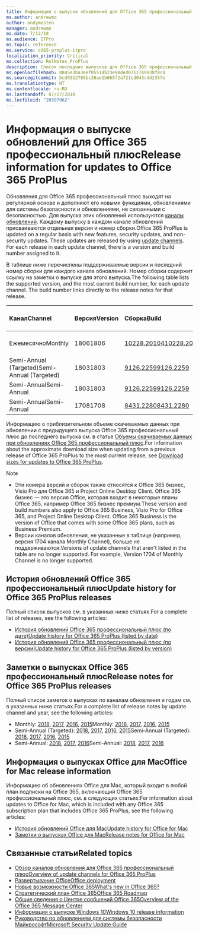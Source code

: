 ```yaml
---
title: Информация о выпуске обновлений для Office 365 профессиональный плюс
ms.author: andrewmo
author: andymosten
manager: andrewmo
ms.date: 7/12/18
ms.audience: ITPro
ms.topic: reference
ms.service: o365-proplus-itpro
localization_priority: Critical
ms.collection: RelNotes_ProPlus
description: Список последних выпусков для Office 365 профессиональный плюс для каждого канала обновления и ссылки на заметки о выпусках и историю обновлений для ИТ-специалистов
ms.openlocfilehash: 8845e3ba3eef05514b23e90ded0711749938f8c0
ms.sourcegitcommit: bcd93b2785bc38ae1b065f2a721cd043cdd2357e
ms.translationtype: HT
ms.contentlocale: ru-RU
ms.lasthandoff: 07/17/2018
ms.locfileid: "20397962"
---
```

# <a name="release-information-for-updates-to-office-365-proplus"></a><span data-ttu-id="0e99e-103">Информация о выпуске обновлений для Office 365 профессиональный плюс</span><span class="sxs-lookup"><span data-stu-id="0e99e-103">Release information for updates to Office 365 ProPlus</span></span>

<span data-ttu-id="0e99e-p101">Обновления для Office 365 профессиональный плюс выходят на регулярной основе и дополняют его новыми функциями, обновлениями для системы безопасности и обновлениями, не связанными с безопасностью. Для выпуска этих обновлений используются [каналы обновлений](https://docs.microsoft.com/deployoffice/overview-of-update-channels-for-office-365-proplus). Каждому выпуску в каждом канале обновлений присваиваются отдельная версия и номер сборки.</span><span class="sxs-lookup"><span data-stu-id="0e99e-p101">Office 365 ProPlus is updated on a regular basis with new features, security updates, and non-security updates. These updates are released by using [update channels](https://docs.microsoft.com/deployoffice/overview-of-update-channels-for-office-365-proplus). For each release in each update channel, there is a version and build number assigned to it.</span></span> 

<span data-ttu-id="0e99e-p102">В таблице ниже перечислены поддерживаемые версии и последний номер сборки для каждого канала обновлений. Номер сборки содержит ссылку на заметки о выпуске для этого выпуска.</span><span class="sxs-lookup"><span data-stu-id="0e99e-p102">The following table lists the supported version, and the most current build number, for each update channel. The build number links directly to the release notes for that release.</span></span> 

  
|<span data-ttu-id="0e99e-109">**Канал**</span><span class="sxs-lookup"><span data-stu-id="0e99e-109">**Channel**</span></span>|<span data-ttu-id="0e99e-110">**Версия**</span><span class="sxs-lookup"><span data-stu-id="0e99e-110">**Version**</span></span>|<span data-ttu-id="0e99e-111">**Сборка**</span><span class="sxs-lookup"><span data-stu-id="0e99e-111">**Build**</span></span>|<span data-ttu-id="0e99e-112">**Дата выпуска**</span><span class="sxs-lookup"><span data-stu-id="0e99e-112">**Release date**</span></span>|<span data-ttu-id="0e99e-113">**Текущая версия до**</span><span class="sxs-lookup"><span data-stu-id="0e99e-113">**Current version until**</span></span>|
|:-----|:-----|:-----|:-----|:-----|
|<span data-ttu-id="0e99e-114">Ежемесячно</span><span class="sxs-lookup"><span data-stu-id="0e99e-114">Monthly</span></span>  <br/> |<span data-ttu-id="0e99e-115">1806</span><span class="sxs-lookup"><span data-stu-id="0e99e-115">1806</span></span>  <br/> |[<span data-ttu-id="0e99e-116">10228.20104</span><span class="sxs-lookup"><span data-stu-id="0e99e-116">10228.20104</span></span>](monthly-channel-2018.md#version-1806-july-10)  <br/> | <span data-ttu-id="0e99e-117">10 июля 2018 г.</span><span class="sxs-lookup"><span data-stu-id="0e99e-117">July 10, 2018</span></span>  <br/> |<span data-ttu-id="0e99e-118">Выпущена версия 1807</span><span class="sxs-lookup"><span data-stu-id="0e99e-118">Version 1807 is released</span></span> <br/>|
|<span data-ttu-id="0e99e-119">Semi-Annual (Targeted)</span><span class="sxs-lookup"><span data-stu-id="0e99e-119">Semi-Annual (Targeted)</span></span>  <br/> |<span data-ttu-id="0e99e-120">1803</span><span class="sxs-lookup"><span data-stu-id="0e99e-120">1803</span></span>  <br/> |[<span data-ttu-id="0e99e-121">9126.2259</span><span class="sxs-lookup"><span data-stu-id="0e99e-121">9126.2259</span></span>](semi-annual-channel-targeted-2018.md#version-1803-july-10)  <br/> | <span data-ttu-id="0e99e-122">10 июля 2018 г.</span><span class="sxs-lookup"><span data-stu-id="0e99e-122">July 10, 2018</span></span>  <br/> |<span data-ttu-id="0e99e-123">11 сентября 2018 г.</span><span class="sxs-lookup"><span data-stu-id="0e99e-123">September 11, 2018</span></span> <br/>|
|<span data-ttu-id="0e99e-124">Semi-Annual</span><span class="sxs-lookup"><span data-stu-id="0e99e-124">Semi-Annual</span></span> <br/> |<span data-ttu-id="0e99e-125">1803</span><span class="sxs-lookup"><span data-stu-id="0e99e-125">1803</span></span>  <br/> | [<span data-ttu-id="0e99e-126">9126.2259</span><span class="sxs-lookup"><span data-stu-id="0e99e-126">9126.2259</span></span>](semi-annual-channel-2018.md#version-1803-july-10) <br/> |<span data-ttu-id="0e99e-127">10 июля 2018 г.</span><span class="sxs-lookup"><span data-stu-id="0e99e-127">July 10, 2018</span></span>  <br/> |<span data-ttu-id="0e99e-128">8 января 2019 г.</span><span class="sxs-lookup"><span data-stu-id="0e99e-128">January 8, 2019</span></span> <br/>|
|<span data-ttu-id="0e99e-129">Semi-Annual</span><span class="sxs-lookup"><span data-stu-id="0e99e-129">Semi-Annual</span></span> <br/> |<span data-ttu-id="0e99e-130">1708</span><span class="sxs-lookup"><span data-stu-id="0e99e-130">1708</span></span>  <br/> |[<span data-ttu-id="0e99e-131">8431.2280</span><span class="sxs-lookup"><span data-stu-id="0e99e-131">8431.2280</span></span>](semi-annual-channel-2018.md#version-1708-july-10)  <br/> | <span data-ttu-id="0e99e-132">10 июля 2018 г.</span><span class="sxs-lookup"><span data-stu-id="0e99e-132">July 10, 2018</span></span>  <br/> |<span data-ttu-id="0e99e-133">12 марта 2019 г.</span><span class="sxs-lookup"><span data-stu-id="0e99e-133">March 12, 2019</span></span> <br/>|

<span data-ttu-id="0e99e-134">Информацию о приблизительном объеме скачиваемых данных при обновлении с предыдущего выпуска Office 365 профессиональный плюс до последнего выпуска см. в статье [Объемы скачиваемых данных при обновлениях Office 365 профессиональный плюс](download-sizes-office365-proplus-updates.md).</span><span class="sxs-lookup"><span data-stu-id="0e99e-134">For information about the approximate download size when updating from a previous release of Office 365 ProPlus to the most current release, see [Download sizes for updates to Office 365 ProPlus](download-sizes-office365-proplus-updates.md).</span></span>

> [!NOTE]
> - <span data-ttu-id="0e99e-p103">Эти номера версий и сборок также относятся к Office 365 бизнес, Visio Pro для Office 365 и Project Online Desktop Client. Office 365 бизнес — это версия Office, которая входит в некоторые планы Office 365, например Office 365 бизнес премиум.</span><span class="sxs-lookup"><span data-stu-id="0e99e-p103">These version and build numbers also apply to Office 365 Business, Visio Pro for Office 365, and Project Online Desktop Client. Office 365 Business is the version of Office that comes with some Office 365 plans, such as Business Premium.</span></span>
> - <span data-ttu-id="0e99e-p104">Версии каналов обновления, не указанные в таблице (например, версия 1704 канала Monthly Channel), больше не поддерживаются.</span><span class="sxs-lookup"><span data-stu-id="0e99e-p104">Versions of update channels that aren't listed in the table are no longer supported. For example, Version 1704 of Monthly Channel is no longer supported.</span></span> 


## <a name="update-history-for-office-365-proplus-releases"></a><span data-ttu-id="0e99e-139">История обновлений Office 365 профессиональный плюс</span><span class="sxs-lookup"><span data-stu-id="0e99e-139">Update history for Office 365 ProPlus releases</span></span>

<span data-ttu-id="0e99e-140">Полный список выпусков см. в указанных ниже статьях.</span><span class="sxs-lookup"><span data-stu-id="0e99e-140">For a complete list of releases, see the following articles:</span></span>
 - [<span data-ttu-id="0e99e-141">История обновлений Office 365 профессиональный плюс (по дате)</span><span class="sxs-lookup"><span data-stu-id="0e99e-141">Update history for Office 365 ProPlus (listed by date)</span></span>](update-history-office365-proplus-by-date.md)
 - [<span data-ttu-id="0e99e-142">История обновлений Office 365 профессиональный плюс (по версии)</span><span class="sxs-lookup"><span data-stu-id="0e99e-142">Update history for Office 365 ProPlus (listed by version)</span></span>](update-history-office365-proplus-by-version.md)

## <a name="release-notes-for-office-365-proplus-releases"></a><span data-ttu-id="0e99e-143">Заметки о выпусках Office 365 профессиональный плюс</span><span class="sxs-lookup"><span data-stu-id="0e99e-143">Release notes for Office 365 ProPlus releases</span></span>

<span data-ttu-id="0e99e-144">Полный список заметок о выпусках по каналам обновления и годам см. в указанных ниже статьях.</span><span class="sxs-lookup"><span data-stu-id="0e99e-144">For a complete list of release notes by update channel and year, see the following articles:</span></span>
 - <span data-ttu-id="0e99e-145">Monthly: [2018](monthly-channel-2018.md), [2017](monthly-channel-2017.md), [2016](monthly-channel-2016.md), [2015](monthly-channel-2015.md)</span><span class="sxs-lookup"><span data-stu-id="0e99e-145">Monthly: [2018](monthly-channel-2018.md), [2017](monthly-channel-2017.md), [2016](monthly-channel-2016.md), [2015](monthly-channel-2015.md)</span></span>
 - <span data-ttu-id="0e99e-146">Semi-Annual (Targeted): [2018](semi-annual-channel-targeted-2018.md), [2017](semi-annual-channel-targeted-2017.md), [2016](semi-annual-channel-targeted-2016.md), [2015](semi-annual-channel-targeted-2015.md)</span><span class="sxs-lookup"><span data-stu-id="0e99e-146">Semi-Annual (Targeted): [2018](semi-annual-channel-targeted-2018.md), [2017](semi-annual-channel-targeted-2017.md), [2016](semi-annual-channel-targeted-2016.md), [2015](semi-annual-channel-targeted-2015.md)</span></span>
 - <span data-ttu-id="0e99e-147">Semi-Annual: [2018](semi-annual-channel-2018.md), [2017](semi-annual-channel-2017.md), [2016](semi-annual-channel-2016.md)</span><span class="sxs-lookup"><span data-stu-id="0e99e-147">Semi-Annual: [2018](semi-annual-channel-2018.md), [2017](semi-annual-channel-2017.md), [2016](semi-annual-channel-2016.md)</span></span>

## <a name="office-for-mac-release-information"></a><span data-ttu-id="0e99e-148">Информация о выпусках Office для Mac</span><span class="sxs-lookup"><span data-stu-id="0e99e-148">Office for Mac release information</span></span>

<span data-ttu-id="0e99e-149">Информацию об обновлениях Office для Mac, который входит в любой план подписки на Office 365, включающий Office 365 профессиональный плюс, см. в следующих статьях:</span><span class="sxs-lookup"><span data-stu-id="0e99e-149">For information about updates to Office for Mac, which is included with any Office 365 subscription plan that includes Office 365 ProPlus, see the following articles:</span></span>
 - [<span data-ttu-id="0e99e-150">История обновлений Office для Mac</span><span class="sxs-lookup"><span data-stu-id="0e99e-150">Update history for Office for Mac</span></span>](update-history-office-for-mac.md)
 - [<span data-ttu-id="0e99e-151">Заметки о выпусках Office для Mac</span><span class="sxs-lookup"><span data-stu-id="0e99e-151">Release notes for Office for Mac</span></span>](release-notes-office-for-mac.md)


## <a name="related-topics"></a><span data-ttu-id="0e99e-152">Связанные статьи</span><span class="sxs-lookup"><span data-stu-id="0e99e-152">Related topics</span></span>

- [<span data-ttu-id="0e99e-153">Обзор каналов обновления для Office 365 профессиональный плюс</span><span class="sxs-lookup"><span data-stu-id="0e99e-153">Overview of update channels for Office 365 ProPlus</span></span>](https://docs.microsoft.com/deployoffice/overview-of-update-channels-for-office-365-proplus)
- [<span data-ttu-id="0e99e-154">Развертывание Office</span><span class="sxs-lookup"><span data-stu-id="0e99e-154">Office deployment</span></span>](https://docs.microsoft.com/deployoffice/)
- [<span data-ttu-id="0e99e-155">Новые возможности Office 365</span><span class="sxs-lookup"><span data-stu-id="0e99e-155">What's new in Office 365?</span></span>](https://support.office.com/article/95c8d81d-08ba-42c1-914f-bca4603e1426)
- [<span data-ttu-id="0e99e-156">Стратегический план Office 365</span><span class="sxs-lookup"><span data-stu-id="0e99e-156">Office 365 Roadmap</span></span>](https://products.office.com/business/office-365-roadmap)
- [<span data-ttu-id="0e99e-157">Общие сведения о Центре сообщений Office 365</span><span class="sxs-lookup"><span data-stu-id="0e99e-157">Overview of the Office 365 Message Center</span></span>](https://support.office.com/article/38fb3333-bfcc-4340-a37b-deda509c2093)
- [<span data-ttu-id="0e99e-158">Информация о выпуске Windows 10</span><span class="sxs-lookup"><span data-stu-id="0e99e-158">Windows 10 release information</span></span>](https://www.microsoft.com/itpro/windows-10/release-information)
- [<span data-ttu-id="0e99e-159">Руководство по обновлениям для системы безопасности Майкрософт</span><span class="sxs-lookup"><span data-stu-id="0e99e-159">Microsoft Security Update Guide</span></span>](https://portal.msrc.microsoft.com/)